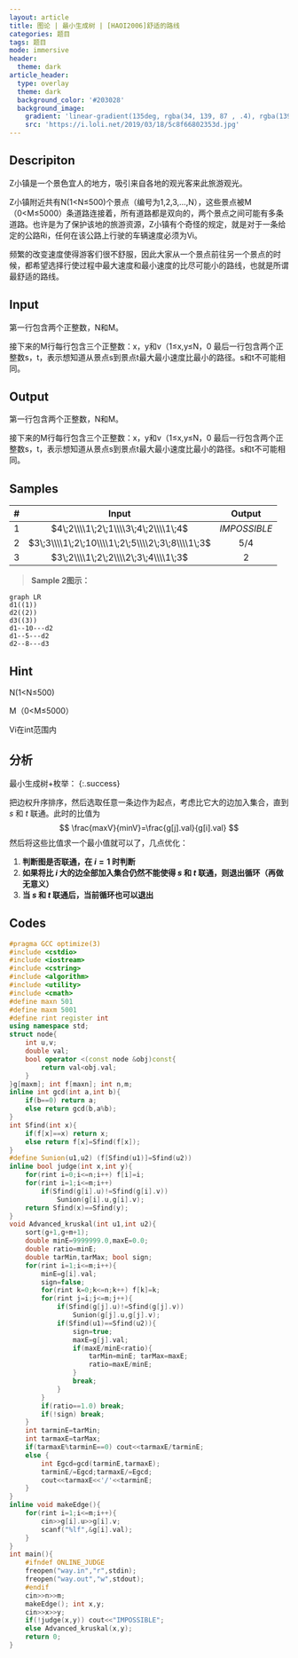 ```yaml
---
layout: article
title: 图论 | 最小生成树 | [HAOI2006]舒适的路线
categories: 题目
tags: 题目
mode: immersive
header:
  theme: dark
article_header:
  type: overlay
  theme: dark
  background_color: '#203028'
  background_image:
    gradient: 'linear-gradient(135deg, rgba(34, 139, 87 , .4), rgba(139, 34, 139, .4))'
    src: 'https://i.loli.net/2019/03/18/5c8f66802353d.jpg'
---
```

<!--more-->

## Descripiton

Z小镇是一个景色宜人的地方，吸引来自各地的观光客来此旅游观光。

Z小镇附近共有N(1<N≤500)个景点（编号为1,2,3,…,N），这些景点被M（0<M≤5000）条道路连接着，所有道路都是双向的，两个景点之间可能有多条道路。也许是为了保护该地的旅游资源，Z小镇有个奇怪的规定，就是对于一条给定的公路Ri，任何在该公路上行驶的车辆速度必须为Vi。

频繁的改变速度使得游客们很不舒服，因此大家从一个景点前往另一个景点的时候，都希望选择行使过程中最大速度和最小速度的比尽可能小的路线，也就是所谓最舒适的路线。

 ## Input

第一行包含两个正整数，N和M。

接下来的M行每行包含三个正整数：x，y和v（1≤x,y≤N，0 最后一行包含两个正整数s，t，表示想知道从景点s到景点t最大最小速度比最小的路径。s和t不可能相同。

## Output

第一行包含两个正整数，N和M。

接下来的M行每行包含三个正整数：x，y和v（1≤x,y≤N，0 最后一行包含两个正整数s，t，表示想知道从景点s到景点t最大最小速度比最小的路径。s和t不可能相同。

## Samples

|  #   |                      Input                       |    Output    |
| :--: | :----------------------------------------------: | :----------: |
|  1   |       $4\;2\\\\1\;2\;1\\\\3\;4\;2\\\\1\;4$       | $IMPOSSIBLE$ |
|  2   | $3\;3\\\\1\;2\;10\\\\1\;2\;5\\\\2\;3\;8\\\\1\;3$ |    $5/4$     |
|  3   |       $3\;2\\\\1\;2\;2\\\\2\;3\;4\\\\1\;3$       |     $2$      |

> **Sample 2图示：**


```mermaid
graph LR
d1((1))
d2((2))
d3((3))
d1--10---d2
d1--5---d2
d2--8---d3
```


## Hint

N(1<N≤500)

M（0<M≤5000）

Vi在int范围内

## 分析

最小生成树+枚举：
{:.success}

把边权升序排序，然后选取任意一条边作为起点，考虑比它大的边加入集合，直到 $s$ 和 $t$ 联通。此时的比值为
$$
\frac{maxV}{minV}=\frac{g[j].val}{g[i].val}
$$
然后将这些比值求一个最小值就可以了，几点优化：

1. **判断图是否联通，在 $i=1​$ 时判断**
2. **如果将比 $i$ 大的边全部加入集合仍然不能使得 $s$ 和 $t$ 联通，则退出循环（再做无意义）**
3. **当 $s$ 和  $t$  联通后，当前循环也可以退出**

## Codes

```cpp
#pragma GCC optimize(3)
#include <cstdio>
#include <iostream>
#include <cstring>
#include <algorithm>
#include <utility>
#include <cmath>
#define maxn 501
#define maxm 5001
#define rint register int
using namespace std;
struct node{
	int u,v;
	double val;
	bool operator <(const node &obj)const{
		return val<obj.val;
	}
}g[maxm]; int f[maxn]; int n,m;
inline int gcd(int a,int b){
	if(b==0) return a;
	else return gcd(b,a%b);
}
int Sfind(int x){
	if(f[x]==x) return x;
	else return f[x]=Sfind(f[x]);
}
#define Sunion(u1,u2) (f[Sfind(u1)]=Sfind(u2))
inline bool judge(int x,int y){
	for(rint i=0;i<=n;i++) f[i]=i;
	for(rint i=1;i<=m;i++)
		if(Sfind(g[i].u)!=Sfind(g[i].v))
			Sunion(g[i].u,g[i].v);
	return Sfind(x)==Sfind(y); 
}
void Advanced_kruskal(int u1,int u2){
	sort(g+1,g+m+1);
	double minE=9999999.0,maxE=0.0;
	double ratio=minE;
	double tarMin,tarMax; bool sign;
	for(rint i=1;i<=m;i++){
		minE=g[i].val;
		sign=false;
		for(rint k=0;k<=n;k++) f[k]=k;
		for(rint j=i;j<=m;j++){
			if(Sfind(g[j].u)!=Sfind(g[j].v))
				Sunion(g[j].u,g[j].v);
			if(Sfind(u1)==Sfind(u2)){
				sign=true;
				maxE=g[j].val;
				if(maxE/minE<ratio){
					tarMin=minE; tarMax=maxE;
					ratio=maxE/minE;
				}
				break;
			}
		}
		if(ratio==1.0) break;
		if(!sign) break;
	}
	int tarminE=tarMin;
	int tarmaxE=tarMax;
	if(tarmaxE%tarminE==0) cout<<tarmaxE/tarminE;
	else {
		int Egcd=gcd(tarminE,tarmaxE);
		tarminE/=Egcd;tarmaxE/=Egcd;
		cout<<tarmaxE<<'/'<<tarminE;
	}
}
inline void makeEdge(){
	for(rint i=1;i<=m;i++){
		cin>>g[i].u>>g[i].v;
		scanf("%lf",&g[i].val);
	}
}
int main(){
	#ifndef ONLINE_JUDGE
	freopen("way.in","r",stdin);
	freopen("way.out","w",stdout);
	#endif
	cin>>n>>m;
	makeEdge(); int x,y;
	cin>>x>>y;
	if(!judge(x,y)) cout<<"IMPOSSIBLE";
	else Advanced_kruskal(x,y);	
	return 0;
}
```


